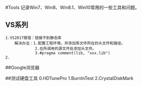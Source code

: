 #Tools
	记录Win7、Win8、Win8.1、Win10常用的一些工具和问题。
## VS系列
	1.VS2017报错：链接不到静态库
		解决办法：1.配置工程环境，并添加库文件所在的头文件和路径。
				 2.在所调用的源文件处添加头文件。
				 3.#pragma comment(lib, "xxx.lib")
	2.				 
##Google浏览器
	

##测试硬盘工具
	0.HDTunePro
	1.BurnInTest
	2.CrystalDiskMark